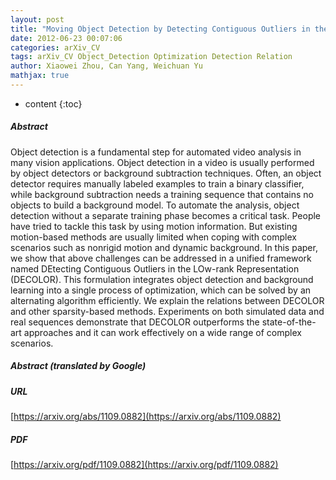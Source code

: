 ```yaml
---
layout: post
title: "Moving Object Detection by Detecting Contiguous Outliers in the Low-Rank Representation"
date: 2012-06-23 00:07:06
categories: arXiv_CV
tags: arXiv_CV Object_Detection Optimization Detection Relation
author: Xiaowei Zhou, Can Yang, Weichuan Yu
mathjax: true
---
```


* content
{:toc}

##### Abstract
Object detection is a fundamental step for automated video analysis in many vision applications. Object detection in a video is usually performed by object detectors or background subtraction techniques. Often, an object detector requires manually labeled examples to train a binary classifier, while background subtraction needs a training sequence that contains no objects to build a background model. To automate the analysis, object detection without a separate training phase becomes a critical task. People have tried to tackle this task by using motion information. But existing motion-based methods are usually limited when coping with complex scenarios such as nonrigid motion and dynamic background. In this paper, we show that above challenges can be addressed in a unified framework named DEtecting Contiguous Outliers in the LOw-rank Representation (DECOLOR). This formulation integrates object detection and background learning into a single process of optimization, which can be solved by an alternating algorithm efficiently. We explain the relations between DECOLOR and other sparsity-based methods. Experiments on both simulated data and real sequences demonstrate that DECOLOR outperforms the state-of-the-art approaches and it can work effectively on a wide range of complex scenarios.

##### Abstract (translated by Google)


##### URL
[https://arxiv.org/abs/1109.0882](https://arxiv.org/abs/1109.0882)

##### PDF
[https://arxiv.org/pdf/1109.0882](https://arxiv.org/pdf/1109.0882)

